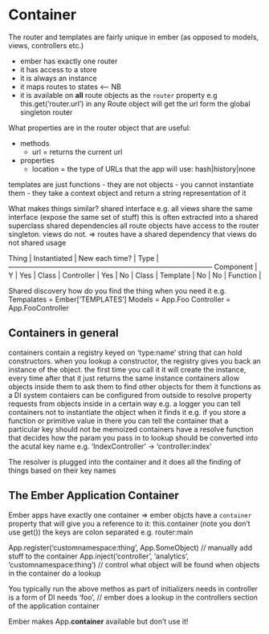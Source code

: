 # Container

The router and templates are fairly unique in ember (as opposed to models,
views, controllers etc.)

- ember has exactly one router
- it has access to a store
- it is always an instance
- it maps routes to states <— NB
- it is available on **all** route objects as the `router` property e.g
  this.get(‘router.url’) in any Route object will get the url form the global
  singleton router

What properties are in the router object that are useful:

- methods
    - url = returns the current url
- properties
    - location = the type of URLs that the app will use: hash|history|none

templates are just functions - they are not objects - you cannot instantiate
them - they take a context object and return a string representation of it

What makes things similar? shared interface e.g. all views share the same
interface (expose the same set of stuff) this is often extracted into a shared
superclass shared dependencies all route objects have access to the router
singleton. views do not. => routes have a shared dependency that views do not
shared usage

Thing | Instantiated | New each time? | Type | —————————————————————————————
Component | Y | Yes | Class | Controller | Yes | No | Class | Template | No | No
| Function |

Shared discovery how do you find the thing when you need it e.g. Tempalates =
Ember[‘TEMPLATES’] Models = App.Foo Controller = App.FooController

## Containers in general

containers contain a registry keyed on ‘type:name’ string that can hold
constructors. when you lookup a constructor, the registry gives you back an
instance of the object. the first time you call it it will create the instance,
every time after that it just returns the same instance containers allow objects
inside them to ask them to find other objects for them it functions as a DI
system contaiers can be configured from outside to resolve property requests
from objects inside in a certain way e.g. a logger you can tell containers not
to instantiate the object when it finds it e.g. if you store a function or
primitive value in there you can tell the container that a particular key should
not be memoized containers have a resolve function that decides how the param
you pass in to lookup should be converted into the acutal key name e.g.
‘IndexController’ -> ‘controller:index’

The resolver is plugged into the container and it does all the finding of things
based on their key names

## The Ember Application Container

Ember apps have exactly one container => ember objcts have a `container`
property that will give you a reference to it: this.container (note you don’t
use get()) the keys are colon separated e.g. router:main

App.register(‘customnamespace:thing’, App.SomeObject) // manually add stuff to
the container App.inject(‘controller’, ‘analytics’, ‘customnamespace:thing’) //
control what object will be found when objects in the container do a lookup

You typically run the above methos as part of initializers needs in controller
is a form of DI needs ‘foo’, // ember does a lookup in the controllers section
of the application container

Ember makes App.**container** available but don’t use it!
